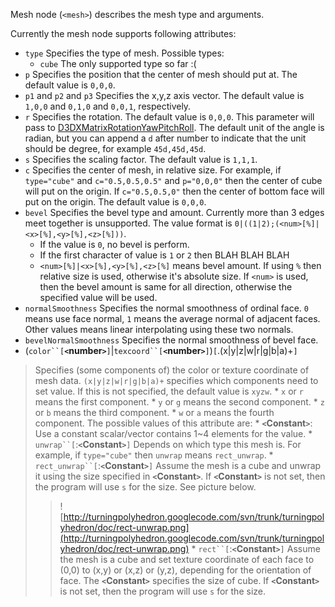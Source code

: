 Mesh node (`<mesh>`) describes the mesh type and arguments.

Currently the mesh node supports following attributes:

  * `type` Specifies the type of mesh. Possible types:
    * `cube` The only supported type so far :(
  * `p` Specifies the position that the center of mesh should put at. The default value is `0,0,0`.
  * `p1` and `p2` and `p3` Specifies the x,y,z axis vector. The default value is `1,0,0` and `0,1,0` and `0,0,1`, respectively.
  * `r` Specifies the rotation. The default value is `0,0,0`. This parameter will pass to [D3DXMatrixRotationYawPitchRoll](http://msdn.microsoft.com/en-us/library/bb205361(v=VS.85).aspx). The default unit of the angle is radian, but you can append a `d` after number to indicate that the unit should be degree, for example `45d,45d,45d`.
  * `s` Specifies the scaling factor. The default value is `1,1,1`.
  * `c` Specifies the center of mesh, in relative size. For example, if `type="cube"` and `c="0.5,0.5,0.5"` and `p="0,0,0"` then the center of cube will put on the origin. If `c="0.5,0.5,0"` then the center of bottom face will put on the origin. The default value is `0,0,0`.
  * `bevel` Specifies the bevel type and amount. Currently more than 3 edges meet together is unsupported. The value format is `0|((1|2);(<num>[%]|<x>[%],<y>[%],<z>[%]))`.
    * If the value is `0`, no bevel is perform.
    * If the first character of value is `1` or `2` then BLAH BLAH BLAH
    * `<num>[%]|<x>[%],<y>[%],<z>[%]` means bevel amount. If using `%` then relative size is used, otherwise it's absolute size. If `<num>` is used, then the bevel amount is same for all direction, otherwise the specified value will be used.
  * `normalSmoothness` Specifies the normal smoothness of ordinal face. `0` means use face normal, `1` means the average normal of adjacent faces. Other values means linear interpolating using these two normals.
  * `bevelNormalSmoothness` Specifies the normal smoothness of bevel face.
  * (`color``[`**`<`number`>`**`]`|`texcoord``[`**`<`number`>`**`]`)`[`.(x|y|z|w|r|g|b|a)+`]`
> Specifies (some components of) the color or texture coordinate of mesh data.
> `(x|y|z|w|r|g|b|a)+` specifies which components need to set value. If this is not specified, the default value is `xyzw`.
    * `x` or `r` means the first component.
    * `y` or `g` means the second component.
    * `z` or `b` means the third component.
    * `w` or `a` means the fourth component.
> The possible values of this attribute are:
    * **`<`Constant`>`**: Use a constant scalar/vector contains 1~4 elements for the value.
    * `unwrap``[`:**`<`Constant`>`**`]` Depends on which type this mesh is. For example, if `type="cube"` then `unwrap` means `rect_unwrap`.
    * `rect_unwrap``[`:**`<`Constant`>`**`]` Assume the mesh is a cube and unwrap it using the size specified in **`<`Constant`>`**. If **`<`Constant`>`** is not set, then the program will use `s` for the size. See picture below.
> > ![http://turningpolyhedron.googlecode.com/svn/trunk/turningpolyhedron/doc/rect-unwrap.png](http://turningpolyhedron.googlecode.com/svn/trunk/turningpolyhedron/doc/rect-unwrap.png)
    * `rect``[`:**`<`Constant`>`**`]` Assume the mesh is a cube and set texture coordinate of each face to (0,0) to (x,y) or (x,z) or (y,z), depending for the orientation of face. The **`<`Constant`>`** specifies the size of cube. If **`<`Constant`>`** is not set, then the program will use `s` for the size.